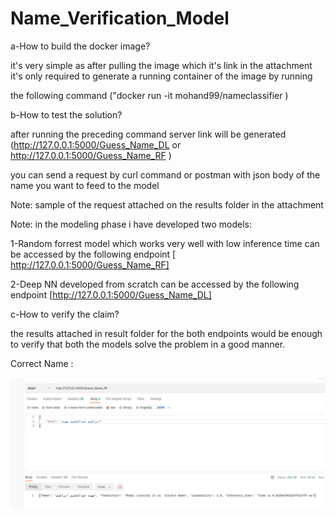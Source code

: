 # Name_Verification_Model


a-How to build the docker image? 

it's very simple as after pulling the image which it's link in the attachment it's only required to generate a running container of the image by running 

the following command ("docker run -it mohand99/nameclassifier ) 

b-How to test the solution?

after running the preceding command server link will be generated (http://127.0.0.1:5000/Guess_Name_DL  or  http://127.0.0.1:5000/Guess_Name_RF )  

you can send a request by curl command or postman with json body of the name you want to feed to the model

Note: sample of the request attached on the results folder in the attachment 

Note: in the modeling phase i have developed two models:

1-Random forrest model which works very well with low inference time can be accessed by the following endpoint [ http://127.0.0.1:5000/Guess_Name_RF]

2-Deep NN developed from scratch can be accessed by the following endpoint [http://127.0.0.1:5000/Guess_Name_DL]

c-How to verify the claim?

the results attached in result folder for the both endpoints would be enough to verify that both the models solve the problem in a good manner.


Correct Name :

![alt text](https://github.com/Mohand995/Digified_task/raw/master/Results/Correct/RF_MODEL2.jpg?raw=true)

